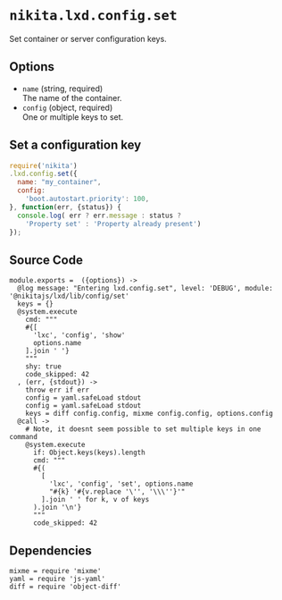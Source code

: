 
# `nikita.lxd.config.set`

Set container or server configuration keys.

## Options

* `name` (string, required)   
  The name of the container.
* `config` (object, required)   
  One or multiple keys to set.

## Set a configuration key

```js
require('nikita')
.lxd.config.set({
  name: "my_container",
  config:
    'boot.autostart.priority': 100,
}, function(err, {status}) {
  console.log( err ? err.message : status ?
    'Property set' : 'Property already present')
});
```

## Source Code

    module.exports =  ({options}) ->
      @log message: "Entering lxd.config.set", level: 'DEBUG', module: '@nikitajs/lxd/lib/config/set'
      keys = {}
      @system.execute
        cmd: """
        #{[
          'lxc', 'config', 'show'
          options.name
        ].join ' '}
        """
        shy: true
        code_skipped: 42
      , (err, {stdout}) ->
        throw err if err
        config = yaml.safeLoad stdout
        config = yaml.safeLoad stdout
        keys = diff config.config, mixme config.config, options.config
      @call ->
        # Note, it doesnt seem possible to set multiple keys in one command
        @system.execute
          if: Object.keys(keys).length
          cmd: """
          #{(
            [
              'lxc', 'config', 'set', options.name
              "#{k} '#{v.replace '\'', '\\\''}'"
            ].join ' ' for k, v of keys
          ).join '\n'}
          """
          code_skipped: 42
        

## Dependencies

    mixme = require 'mixme'
    yaml = require 'js-yaml'
    diff = require 'object-diff'
